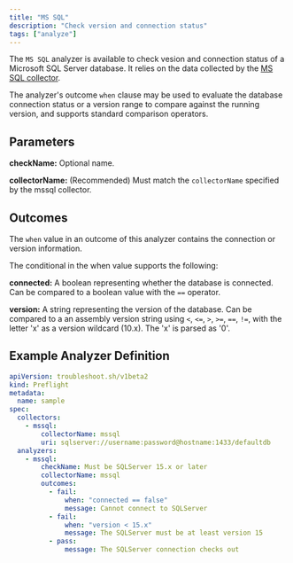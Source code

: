 ```yaml
---
title: "MS SQL"
description: "Check version and connection status"
tags: ["analyze"]
---
```



The `MS SQL` analyzer is available to check vesion and connection status of a Microsoft SQL Server database.
It relies on the data collected by the [MS SQL collector](/docs/collect/mssql/).

The analyzer's outcome `when` clause may be used to evaluate the database connection status or a version range to compare against the running version, and supports standard comparison operators.

## Parameters

**checkName:** Optional name.

**collectorName:** (Recommended) Must match the `collectorName` specified by the mssql collector.

## Outcomes

The `when` value in an outcome of this analyzer contains the connection or version information.

The conditional in the when value supports the following:

**connected:** A boolean representing whether the database is connected.
Can be compared to a boolean value with the `==` operator.

**version:** A string representing the version of the database.
Can be compared to a an assembly version string using `<`, `<=`, `>`, `>=`, `==`, `!=`, with the letter 'x' as a version wildcard (10.x).
The 'x' is parsed as '0'.

## Example Analyzer Definition

```yaml
apiVersion: troubleshoot.sh/v1beta2
kind: Preflight
metadata:
  name: sample
spec:
  collectors:
    - mssql:
        collectorName: mssql
        uri: sqlserver://username:password@hostname:1433/defaultdb
  analyzers:
    - mssql:
        checkName: Must be SQLServer 15.x or later
        collectorName: mssql
        outcomes:
          - fail:
              when: "connected == false"
              message: Cannot connect to SQLServer
          - fail:
              when: "version < 15.x"
              message: The SQLServer must be at least version 15
          - pass:
              message: The SQLServer connection checks out
```
